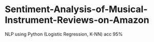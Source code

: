 # Sentiment-Analysis-of-Musical-Instrument-Reviews-on-Amazon
NLP using Python (Logistic Regression, K-NN) acc 95%
